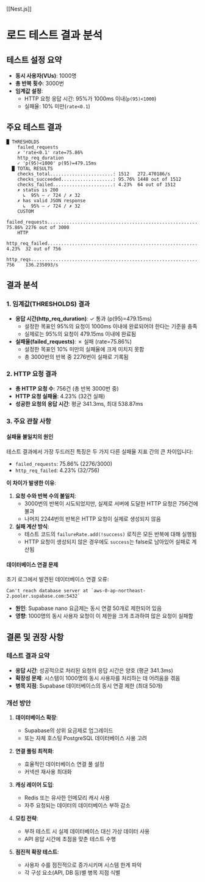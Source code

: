 [[Nest.js]]

# 로드 테스트 결과 분석

## 테스트 설정 요약

- **동시 사용자(VUs)**: 1000명
- **총 반복 횟수**: 3000번
- **임계값 설정**:
    - HTTP 요청 응답 시간: 95%가 1000ms 이내(`p(95)<1000`)
    - 실패율: 10% 미만(`rate<0.1`)

## 주요 테스트 결과

```
█ THRESHOLDS
    failed_requests
    ✗ 'rate<0.1' rate=75.86%
    http_req_duration
    ✓ 'p(95)<1000' p(95)=479.15ms
  █ TOTAL RESULTS
    checks_total.......................: 1512   272.470186/s
    checks_succeeded...................: 95.76% 1448 out of 1512
    checks_failed......................: 4.23%  64 out of 1512
    ✗ status is 200
      ↳  95% — ✓ 724 / ✗ 32
    ✗ has valid JSON response
      ↳  95% — ✓ 724 / ✗ 32
    CUSTOM
    failed_requests.........................................................: 75.86% 2276 out of 3000
    HTTP
    http_req_failed.........................................................: 4.23%  32 out of 756
    http_reqs...............................................................: 756    136.235093/s
```

## 결과 분석

### 1. 임계값(THRESHOLDS) 결과

- **응답 시간(http_req_duration)**: ✓ 통과 (p(95)=479.15ms)
    - 설정한 목표인 95%의 요청이 1000ms 이내에 완료되어야 한다는 기준을 충족
    - 실제로는 95%의 요청이 479.15ms 이내에 완료됨
- **실패율(failed_requests)**: ✗ 실패 (rate=75.86%)
    - 설정한 목표인 10% 미만의 실패율에 크게 미치지 못함
    - 총 3000번의 반복 중 2276번이 실패로 기록됨

### 2. HTTP 요청 결과

- **총 HTTP 요청 수**: 756건 (총 반복 3000번 중)
- **HTTP 요청 실패율**: 4.23% (32건 실패)
- **성공한 요청의 응답 시간**: 평균 341.3ms, 최대 538.87ms

### 3. 주요 관찰 사항

#### 실패율 불일치의 원인

테스트 결과에서 가장 두드러진 특징은 두 가지 다른 실패율 지표 간의 큰 차이입니다:

- `failed_requests`: 75.86% (2276/3000)
- `http_req_failed`: 4.23% (32/756)

**이 차이가 발생한 이유**:

1. **요청 수와 반복 수의 불일치**:
    - 3000번의 반복이 시도되었지만, 실제로 서버에 도달한 HTTP 요청은 756건에 불과
    - 나머지 2244번의 반복은 HTTP 요청이 실제로 생성되지 않음
2. **실패 계산 방식**:
    - 테스트 코드의 `failureRate.add(!success)` 로직은 모든 반복에 대해 실행됨
    - HTTP 요청이 생성되지 않은 경우에도 `success`는 false로 남아있어 실패로 계산됨

#### 데이터베이스 연결 문제

초기 로그에서 발견된 데이터베이스 연결 오류:

```
Can't reach database server at `aws-0-ap-northeast-2.pooler.supabase.com:5432`
```

- **원인**: Supabase nano 요금제는 동시 연결 50개로 제한되어 있음
- **영향**: 1000명의 동시 사용자 요청이 이 제한을 크게 초과하여 많은 요청이 실패함

## 결론 및 권장 사항

### 테스트 결과 요약

- **응답 시간**: 성공적으로 처리된 요청의 응답 시간은 양호 (평균 341.3ms)
- **확장성 문제**: 시스템이 1000명의 동시 사용자를 처리하는 데 어려움을 겪음
- **병목 지점**: Supabase 데이터베이스의 동시 연결 제한 (최대 50개)

### 개선 방안

1. **데이터베이스 확장**:
    
    - Supabase의 상위 요금제로 업그레이드
    - 또는 자체 호스팅 PostgreSQL 데이터베이스 사용 고려
2. **연결 풀링 최적화**:
    
    - 효율적인 데이터베이스 연결 풀 설정
    - 커넥션 재사용 최대화
3. **캐싱 레이어 도입**:
    
    - Redis 또는 유사한 인메모리 캐시 사용
    - 자주 요청되는 데이터의 데이터베이스 부하 감소
4. **모킹 전략**:
    
    - 부하 테스트 시 실제 데이터베이스 대신 가상 데이터 사용
    - API 응답 시간에 초점을 맞춘 테스트 수행
5. **점진적 확장 테스트**:
    
    - 사용자 수를 점진적으로 증가시키며 시스템 한계 파악
    - 각 구성 요소(API, DB 등)별 병목 지점 식별
